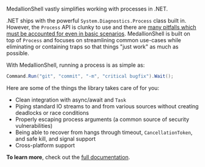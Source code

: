 MedallionShell vastly simplifies working with processes in .NET. 

.NET ships with the powerful `System.Diagnostics.Process` class built in. However, the `Process` API is clunky to use and there are [many pitfalls which must be accounted for even in basic scenarios](https://github.com/steaks/codeducky/blob/master/blogs/Processes.md). MedallionShell is built on top of `Process` and focuses on streamlining common use-cases while eliminating or containing traps so that things "just work" as much as possible.

With MedallionShell, running a process is as simple as:
```C#
Command.Run("git", "commit", "-m", "critical bugfix").Wait();
```

Here are some of the things the library takes care of for you:
* Clean integration with async/await and `Task`
* Piping standard IO streams to and from various sources without creating deadlocks or race conditions
* Properly escaping process arguments (a common source of security vulnerabilities)
* Being able to recover from hangs through timeout, `CancellationToken`, and safe kill, and signal support
* Cross-platform support

**To learn more**, check out the [full documentation](https://github.com/madelson/MedallionShell/blob/master/README.md).